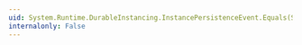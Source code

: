 ```yaml
---
uid: System.Runtime.DurableInstancing.InstancePersistenceEvent.Equals(System.Object)
internalonly: False
---
```


